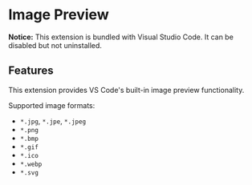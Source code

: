 # Image Preview

**Notice:** This extension is bundled with Visual Studio Code. It can be disabled but not uninstalled.

## Features

This extension provides VS Code's built-in image preview functionality.

Supported image formats:

- `*.jpg`, `*.jpe`, `*.jpeg`
- `*.png`
- `*.bmp`
- `*.gif`
- `*.ico`
- `*.webp`
- `*.svg`
